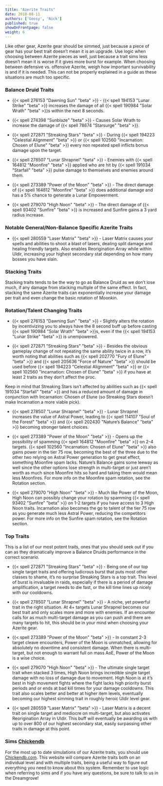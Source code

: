 ```yaml
---
title: "Azerite Traits"
date: 2018-08-11
authors: ['Goosy', 'Nick']
published: true
showOnFrontpage: false
weight: 6
---
```


Like other gear, Azerite gear should be simmed, just because a piece of gear has your best trait doesn’t mean it is an upgrade. Use logic when choosing between Azerite pieces as well, just because a trait sims less doesn’t mean it is worse if it gives more burst for example. When choosing between defensive vs. offensive Azerite, weigh how important survivability is and if it is needed. This can not be properly explained in a guide as these situations are much too specific.

### Balance Druid Traits 

- {{< spell 276153 "Dawning Sun" "beta" >}} - {{< spell 194153 "Lunar Strike" "beta" >}} increases the damage of all {{< spell 190984 "Solar Wrath" "beta" >}}s within the next 8 seconds.

- {{< spell 274398 "Sunblaze" "beta" >}} - Causes Solar Wrath to increase the damage of {{< spell 78674 "Starsurge" "beta" >}}. 

- {{< spell 272871 "Streaking Stars" "beta" >}} - During {{< spell 194223 "Celestial Alignment" "beta" >}} or {{< spell 102560 "Incarnation: Chosen of Elune" "beta" >}} every non repeated spell inflicts bonus damage upon the target. 

- {{< spell 278507 "Lunar Shrapnel" "beta" >}} - Enemies with {{< spell 164812 "Moonfire" "beta" >}} applied who are hit by {{< spell 191034 "Starfall" "beta" >}} pulse damage to themselves and enemies around them. 

- {{< spell 273389 "Power of the Moon" "beta" >}} - The direct damage of {{< spell 164812 "Moonfire" "beta" >}} does additional damage and has a 5% chance to generate a Lunar Empowerment.

- {{< spell 279070 "High Noon" "beta" >}} - The direct damage of {{< spell 93402 "Sunfire" "beta" >}} is increased and Sunfire gains a 3 yard radius increase. 


### Notable General/Non-Balance Specific Azerite Traits

- {{< spell 280559 "Laser Matrix" "beta" >}} - Laser Matrix causes your spells and abilities to shoot a blast of lasers, dealing split damage and healing friendly targets. Also enables Reorigination Array while within Uldir, increasing your highest secondary stat depending on how many bosses you have slain.


### Stacking Traits

Stacking traits tends to be the way to go as Balance Druid as we don’t lose much, if any damage from stacking multiple of the same effect. In fact, stacking the same Azerite traits can exponentially increase your damage per trait and even change the basic rotation of Moonkin.


### Rotation/Talent Changing Traits

- {{< spell 276153 "Dawning Sun" "beta" >}} - Slightly alters the rotation by incentivizing you to always have the 8 second buff up before casting {{< spell 190984 "Solar Wrath" "beta" >}}s, even if the {{< spell 194153 "Lunar Strike" "beta" >}} is unempowered.

- {{< spell 272871 "Streaking Stars" "beta" >}} - Besides the obvious gameplay change of not repeating the same ability twice in a row, it’s worth noting that abilities such as {{< spell 202770 "Fury of Elune" "beta" >}} and {{< spell 205636 "Force of Nature" "beta" >}} should be used before {{< spell 194223 "Celestial Alignment" "beta" >}} or {{< spell 102560 "Incarnation: Chosen of Elune" "beta" >}} if you have at least 2 traits as they don’t affect the proc.

Keep in mind that Streaking Stars isn’t affected by abilities such as {{< spell 191034 "Starfall" "beta" >}} and has a reduced amount of damage in conjunction with Incarnation: Chosen of Elune (so Streaking Stars doesn’t make Incarnation a more viable pick).

- {{< spell 278507 "Lunar Shrapnel" "beta" >}} - Lunar Shrapnel increases the value of Astral Power, leading to {{< spell 114107 "Soul of the Forest" "beta" >}} and {{< spell 202430 "Nature’s Balance" "beta" >}} becoming stronger talent choices.

- {{< spell 273389 "Power of the Moon" "beta" >}} - Opens up the possibility of spamming {{< spell 164812 "Moonfire" "beta" >}} on 2-4 targets. {{< spell 102560 "Incarnation: Chosen of Elune" "beta" >}} also gains power in the tier 75 row, becoming the best of the three due to the other two relying on Astral Power generation to get great effect, something Moonfire spam lacks. Nature’s Balance gains some leeway as well since the other options lose strength in multi-target or just aren’t worth as much since Moonfire hits so hard and taking them would mean less Moonfires. For more info on the Moonfire spam rotation, see the Rotation section.

- {{< spell 279070 "High Noon" "beta" >}} - Much like Power of the Moon, High Noon can possibly change your rotation by spamming {{< spell 93402 "Sunfire" "beta" >}} on 1-2 targets if you have access to 3 High Noon traits. Incarnation also becomes the go to talent of the tier 75 row as you generate much less Astral Power, reducing the competitors power. For more info on the Sunfire spam rotation, see the Rotation section.


### Top Traits

This is a list of our most potent traits, ones that you should seek out if you can as they dramatically improve a Balance Druids performance in the correct scenario.	

- {{< spell 272871 "Streaking Stars" "beta" >}} - Being one of our top single target traits and offering ludicrous burst that puts most other classes to shame, it’s no surprise Streaking Stars is a top trait. This level of burst is invaluable in raids, especially if there is a period of damage amplification, a target needs to die fast, or the kill time lines up nicely with our cooldowns.

- {{< spell 278507 "Lunar Shrapnel" "beta" >}} - A niche, yet powerful trait in the right situation. At 4+ targets Lunar Shrapnel becomes our best trait and only scales more and more with enemies. If an encounter calls for as much multi-target damage as you can push and there are many targets to hit, this should be in your mind when choosing your Azerite gear.

- {{< spell 273389 "Power of the Moon" "beta" >}} - In constant 2-3 target cleave encounters, Power of the Moon is unmatched, allowing for absolutely no downtime and consistent damage. When there is multi-target, but not enough to warrant full on mass AoE, Power of the Moon is a wise choice.

- {{< spell 279070 "High Noon" "beta" >}} - The ultimate single target trait when stacked 3 times, High Noon brings incredible single target damage with no loss of damage due to movement.  High Noon is at it’s best in high movement fights where the fight lacks high priority burst periods and or ends at bad kill times for your damage cooldowns. This trait also scales better and better at higher item levels, eventually becoming our highest simming trait in roughly heroic Uldir level gear.

- {{< spell 280559 "Laser Matrix" "beta" >}} - Laser Matrix is a decent trait on single target and mediocre on multi-target, but also activates Reorigination Array in Uldir. This buff will eventually be awarding us with up to over 800 of our highest secondary stat, easily surpassing other traits in damage at this point.


### Sims [Chickendb](http://www.chickendb.com)

For the most up to date simulations of our Azerite traits, you should use [Chickendb.com](http://www.chickendb.com). This website will compare Azerite traits both on an individual level and with multiple traits, being a useful way to figure out everything you need to know about this system. Remember to use logic when referring to sims and if you have any questions, be sure to talk to us in the Dreamgrove!
